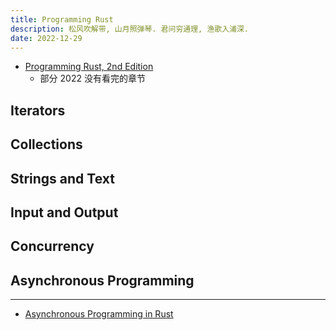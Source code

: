 ```yaml
---
title: Programming Rust
description: 松风吹解带, 山月照弹琴. 君问穷通理, 渔歌入浦深.
date: 2022-12-29
---
```


- [Programming Rust, 2nd Edition](https://book.douban.com/subject/34973905/)
  - 部分 2022 没有看完的章节

## Iterators

## Collections

## Strings and Text

## Input and Output

## Concurrency

## Asynchronous Programming

------------------

- [Asynchronous Programming in Rust](https://rust-lang.github.io/async-book/)

